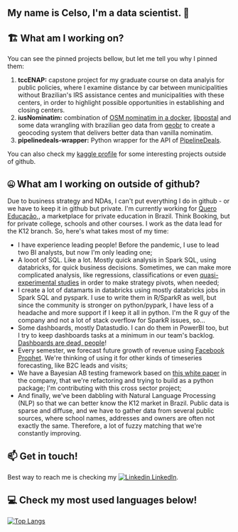 ## My name is Celso, I'm a data scientist. 📡

<!-- inserir GIF! 
<img width="400" align='right' src="https://giphy.com/gifs/sherlock-benedict-cumberbatch-bbc-3o6Zt9EEeSSNLd2nqU">
-->

## 🏗 What am I working on?

You can see the pinned projects bellow, but let me tell you why I pinned them:

1. **tccENAP:** capstone project for my graduate course on data analyis for public policies, where I examine distance by car between municipalities without Brazilian's IRS assistance centes and municipalities with these centers, in order to highlight possible opportunities in establishing and closing centers. 
1. **iusNominatim:** combination of [OSM nominatim in a docker](https://github.com/mediagis/nominatim-docker), [libpostal](https://github.com/openvenues/libpostal) and some data wrangling with brazilian geo data from [geobr](https://github.com/ipeaGIT/geobr) to create a geocoding system that delivers better data than vanilla nominatim. 
1. **pipelinedeals-wrapper:** Python wrapper for the API of [PipelineDeals](https://www.pipelinedeals.com).

You can also check my [kaggle profile](https://www.kaggle.com/celsomattheus) for some interesting projects outside of github.

## 🤐 What am I working on outside of github?

Due to business strategy and NDAs, I can't put everything I do in github - or we have to keep it in github but private. I'm currently working for [Quero Educação](https://translate.google.com/translate?sl=pt&tl=en&u=https://sobre.quero.com),, a marketplace for private education in Brazil. Think Booking, but for private college, schools and other courses. I work as the data lead for the K12 branch. So, here's what takes most of my time:

- I have experience leading people! Before the pandemic, I use to lead two BI analysts, but now I'm only leading one;
- A looot of SQL. Like a lot. Mostly quick analysis in Spark SQL, using databricks, for quick business decisions. Sometimes, we can make more complicated analysis, like regressions, classifications or even [quasi-experimental studies](https://en.wikipedia.org/wiki/Quasi-experiment) in order to make strategy pivots, when needed;
- I create a lot of datamarts in databricks using mostly databricks jobs in Spark SQL and pyspark. I use to write them in R/SparkR as well, but since the community is stronger on python/pypark, I have less of a headache and more support if I keep it all in python. I'm the R guy of the company and not a lot of stack overflow for SparkR issues, so...
- Some dashboards, mostly Datastudio. I can do them in PowerBI too, but I try to keep dashboards tasks at a minimum in our team's backlog. [Dashboards are dead, people](https://towardsdatascience.com/dashboards-are-dead-b9f12eeb2ad2)!
- Every semester, we forecast future growth of revenue using [Facebook Prophet](facebook.github.io/prophet/). We're thinking of using it for other kinds of timeseries forecasting, like B2C leads and visits;
- We have a Bayesian AB testing framework based on [this white paper](https://cdn2.hubspot.net/hubfs/310840/VWO_SmartStats_technical_whitepaper.pdf) in the company, that we're refactoring and trying to build as a python package; I'm contributing with this cross sector project;
- And finally, we've been dabbling with Natural Language Processing (NLP) so that we can better know the K12 market in Brazil. Public data is sparse and diffuse, and we have to gather data from several public sources, where school names, addresses and owners are often not exactly the same. Therefore, a lot of fuzzy matching that we're constantly improving.

## 📫 Get in touch!

Best way to reach me is checking my [![Linkedin](https://i.stack.imgur.com/gVE0j.png) LinkedIn](https://www.linkedin.com/in/celso-mattheus/).

## 💻 Check my most used languages below!

[![Top Langs](https://github-readme-stats.vercel.app/api/top-langs/?username=matth3us&hide=html,tex)](https://github.com/anuraghazra/github-readme-stats)
